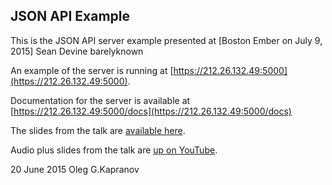 ## JSON API Example

This is the JSON API server example presented at [Boston Ember on July 9, 2015]  Sean Devine barelyknown

An example of the server is running at [https://212.26.132.49:5000](https://212.26.132.49:5000).

Documentation for the server is available at [https://212.26.132.49:5000/docs](https://212.26.132.49:5000/docs)

The slides from the talk are [available here](https://goo.gl/qHlX7C).

Audio plus slides from the talk are [up on YouTube](https://youtu.be/M8Q-PmQshqg?t=2960).

20 June 2015 Oleg G.Kapranov
